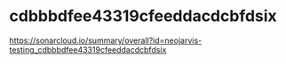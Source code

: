 # cdbbbdfee43319cfeeddacdcbfdsix
https://sonarcloud.io/summary/overall?id=neojarvis-testing_cdbbbdfee43319cfeeddacdcbfdsix
